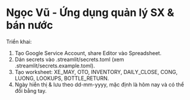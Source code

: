 # Ngọc Vũ - Ứng dụng quản lý SX & bán nước

Triển khai:
1) Tạo Google Service Account, share Editor vào Spreadsheet.
2) Dán secrets vào .streamlit/secrets.toml (xem .streamlit/secrets.example.toml).
3) Tạo worksheet: XE_MAY, OTO, INVENTORY, DAILY_CLOSE, CONG, LUONG, LOOKUPS, BOTTLE_RETURN.
4) Ngày hiển thị & lưu theo dd-mm-yyyy, mặc định là hôm nay và có thể đổi bằng tay.
